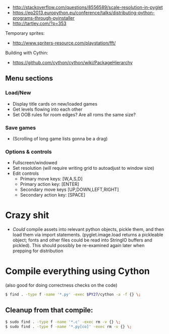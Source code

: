 

* http://stackoverflow.com/questions/8556589/scale-resolution-in-pyglet
* https://ep2013.europython.eu/conference/talks/distributing-python-programs-through-pyinstaller
* http://tartley.com/?p=353

Temporary sprites:
* http://www.spriters-resource.com/playstation/fft/

Building with Cythin:
* https://github.com/cython/cython/wiki/PackageHierarchy

## Menu sections

### Load/New

* Display title cards on new/loaded games
* Get levels flowing into each other
* Set OOB rules for room edges? Are all roms the same size?

### Save games

* (Scrolling of long game lists gonna be a drag)

### Options & controls

* Fullscreen/windowed
* Set resolution (will require writing grid to autoadjust to window size)
* Edit controls
    - Primary move keys: [W,A,S,D]
    - Primary action key: [ENTER]
    - Secondary move keys [UP,DOWN,LEFT,RIGHT]
    - Secondary action key: [SPACE]

# Crazy shit
* *Could* compile assets into relevant python objects, pickle them, and then 
  load them via import statements. (pyglet.image.load returns a pickleable 
  object; fonts and other files could be read into StringIO buffers and 
  pickled). This should possibly be re-examined again later when prepping for 
  distribution


# Compile everything using Cython
(also good for doing correctness checks on the code)
```bash
$ find . -type f -name '*.py' -exec $PY27/cython -a -f {} \;
```

## Cleanup from that compile:
```bash
$ sudo find . -type f -name '*.c' -exec rm -v {} \;
$ sudo find . -type f -name '*.py[co]' -exec rm -v {} \;
```
